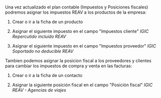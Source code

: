 Una vez actualizado el plan contable (Impuestos y Posiciones fiscales)
podremos asignar los impuestos REAV a los productos de la empresa:

1.  Crear o ir a la ficha de un producto

2.  Asignar el siguiente impuesto en el campo "Impuestos cliente"
    *IGIC Repercutido incluido REAV*

3.  Asignar el siguiente impuesto en el campo "Impuestos proveedor"
    *IGIC Soportado no deducible REAV*

Tambien podemos asignar la posicion fiscal a los proveedores y clientes
para cambiar los impuestos de compra y venta en las facturas:

1.  Crear o ir a la ficha de un contacto

2.  Asignar la siguiente posición fiscal en el campo "Posición fiscal"
    *IGIC REAV - Agencias de viajes*
